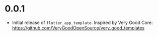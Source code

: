 # 0.0.1
- Initial release of `flutter_app_template`. Inspired by Very Good Core: https://github.com/VeryGoodOpenSource/very_good_templates
